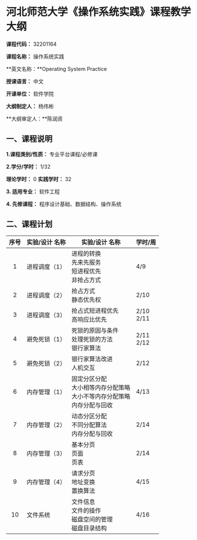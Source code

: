 # 河北师范大学《操作系统实践》课程教学大纲

**课程代码：** 32201164    

**课程名称：** 操作系统实践    

**英文名称：**Operating System Practice     

**授课语言：** 中文    

**开课单位：** 软件学院  

**大纲制定人：** 杨伟彬  

**大纲审定人：**陈润资   

## 一、课程说明  

**1.课程类别/性质：** 专业平台课程/必修课  

**2.学分/学时：** 1/32  

  **理论学时：** 0      **实践学时：** 32  

**3. 适用专业：** 软件工程  

**4. 先修课程：** 程序设计基础、数据结构、操作系统  

## 二、课程计划  

序号|实验/设计 名称|实验/设计 名称|学时/周   
:------:|------|------|------
1|进程调度（1）|进程的转换<br>先来先服务<br>短进程优先<br>非抢占方式|4/9  
2|进程调度（2）|抢占方式<br>静态优先权|2/10  
3|进程调度（3）|抢占式短进程优先<br>高响应比优先|2/10 <br>2/11  
4|避免死锁（1）|死锁的原因与条件<br>处理死锁的方法<br>银行家算法|2/11 <br>2/12  
5|避免死锁（2）|银行家算法改进<br>人机交互|2/12  
6|内存管理（1）|固定分区分配<br>大小相等内存分配策略<br>大小不等内存分配策略<br>内存分配与回收|4/13  
7|内存管理（2）|动态分区分配<br>不同分配算法<br>内存分配与回收|2/14  
8|内存管理（3）|基本分页<br>页面<br>页表|2/14  
9|内存管理（4）|请求分页<br>地址变换<br>置换算法|4/15  
10|文件系统|文件信息<br>文件的操作<br>磁盘空间的管理<br>磁盘目录结构|4/16  



